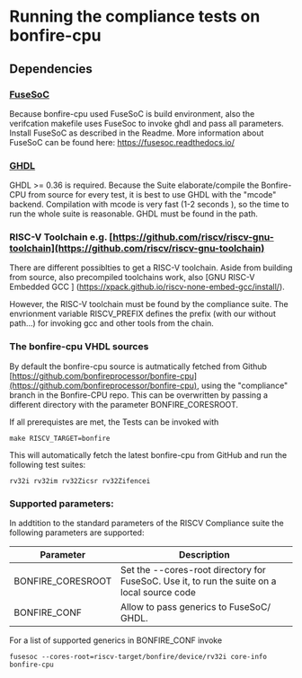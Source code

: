 # Running the compliance tests on bonfire-cpu



## Dependencies
### [FuseSoC](https://github.com/olofk/fusesoc)
Because bonfire-cpu used FuseSoC is build environment, also the verifcation makefile uses FuseSoc to invoke ghdl and pass all parameters. Install FuseSoC as described in the Readme. More information about FuseSoC can be found here: https://fusesoc.readthedocs.io/

### [GHDL](https://github.com/ghdl/ghdl)
GHDL >= 0.36 is required. 
Because the Suite  elaborate/compile the Bonfire-CPU from source for every test, it is best to use GHDL with the "mcode" backend. 
Compilation with mcode is very fast (1-2 seconds ), so the time to run the whole suite is reasonable. 
GHDL must be found in the path. 


### RISC-V Toolchain e.g. [https://github.com/riscv/riscv-gnu-toolchain](https://github.com/riscv/riscv-gnu-toolchain)
There are different possiblties to get a RISC-V toolchain. Aside from building from source, also precompiled toolchains work, also [GNU RISC-V Embedded GCC ] (https://xpack.github.io/riscv-none-embed-gcc/install/).

However, the RISC-V toolchain must be found by the compliance suite. The envrionment variable RISCV_PREFIX defines the prefix (with our without path...) for invoking gcc and other tools from the chain. 

### The bonfire-cpu VHDL sources
By default the bonfire-cpu source is autmatically fetched from Github [https://github.com/bonfireprocessor/bonfire-cpu](https://github.com/bonfireprocessor/bonfire-cpu), using the "compliance" branch in the Bonfire-CPU repo. 
This can be overwritten by passing a different directory with the parameter BONFIRE_CORESROOT.


If all prerequistes are met, the Tests can be invoked with 

    make RISCV_TARGET=bonfire

This will automatically fetch the latest bonfire-cpu from GitHub and run the following test suites:

    rv32i rv32im rv32Zicsr rv32Zifencei

### Supported parameters:

In addtition to the standard parameters of the RISCV Compliance suite the following parameters are supported:


| Parameter | Description  |
|-----------|--------------|
|BONFIRE_CORESROOT| Set the --cores-root directory for FuseSoC. Use it, to run the suite on a local source code|
|BONFIRE_CONF | Allow to pass generics to FuseSoC/ GHDL. |

For a list of supported generics in BONFIRE_CONF invoke

    fusesoc --cores-root=riscv-target/bonfire/device/rv32i core-info bonfire-cpu

